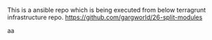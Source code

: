This is a ansible repo which is being executed from below terragrunt infrastructure repo.
https://github.com/gargworld/26-split-modules

aa
